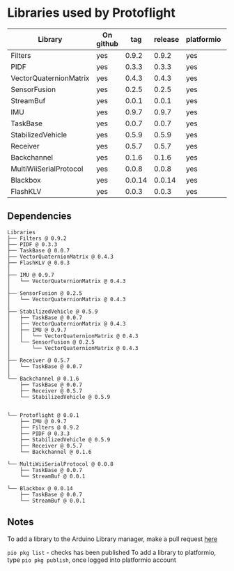 # Libraries used by Protoflight

| Library                | On github | tag    | release | platformio | Arduino |
| ---------------------- | --------- | ------ | ------- | ---------- | ------- |
| Filters                | yes       | 0.9.2  | 0.9.2   | yes        | no      |
| PIDF                   | yes       | 0.3.3  | 0.3.3   | yes        | no      |
| VectorQuaternionMatrix | yes       | 0.4.3  | 0.4.3   | yes        | no      |
| SensorFusion           | yes       | 0.2.5  | 0.2.5   | yes        | no      |
| StreamBuf              | yes       | 0.0.1  | 0.0.1   | yes        | no      |
| IMU                    | yes       | 0.9.7  | 0.9.7   | yes        | no      |
| TaskBase               | yes       | 0.0.7  | 0.0.7   | yes        | no      |
| StabilizedVehicle      | yes       | 0.5.9  | 0.5.9   | yes        | no      |
| Receiver               | yes       | 0.5.7  | 0.5.7   | yes        | no      |
| Backchannel            | yes       | 0.1.6  | 0.1.6   | yes        | no      |
| MultiWiiSerialProtocol | yes       | 0.0.8  | 0.0.8   | yes        | no      |
| Blackbox               | yes       | 0.0.14 | 0.0.14  | yes        | no      |
| FlashKLV               | yes       | 0.0.3  | 0.0.3   | yes        | no      |

## Dependencies

```text
Libraries
├── Filters @ 0.9.2
├── PIDF @ 0.3.3
├── TaskBase @ 0.0.7
├── VectorQuaternionMatrix @ 0.4.3
├── FlashKLV @ 0.0.3
│
├── IMU @ 0.9.7
│   └── VectorQuaternionMatrix @ 0.4.3
│
├── SensorFusion @ 0.2.5
│   └── VectorQuaternionMatrix @ 0.4.3
│
├── StabilizedVehicle @ 0.5.9
│   ├── TaskBase @ 0.0.7
│   ├── VectorQuaternionMatrix @ 0.4.3
│   ├── IMU @ 0.9.7
│   │   └── VectorQuaternionMatrix @ 0.4.3
│   └── SensorFusion @ 0.2.5
│       └── VectorQuaternionMatrix @ 0.4.3
│
├── Receiver @ 0.5.7
│   └── TaskBase @ 0.0.7
│
└── Backchannel @ 0.1.6
    ├── TaskBase @ 0.0.7
    ├── Receiver @ 0.5.7
    └── StabilizedVehicle @ 0.5.9


└── Protoflight @ 0.0.1
    ├── IMU @ 0.9.7
    ├── Filters @ 0.9.2
    ├── PIDF @ 0.3.3
    ├── StabilizedVehicle @ 0.5.9
    ├── Receiver @ 0.5.7
    └── Backchannel @ 0.1.6

└── MultiWiiSerialProtocol @ 0.0.8
    ├── TaskBase @ 0.0.7
    └── StreamBuf @ 0.0.1

└── Blackbox @ 0.0.14
    ├── TaskBase @ 0.0.7
    └── StreamBuf @ 0.0.1
```

## Notes

To add a library to the Arduino Library manager, make a pull request [here](https://github.com/arduino/library-registry)

`pio pkg list` - checks has been published
To add a library to platformio, type `pio pkg publish`, once logged into platformio account

